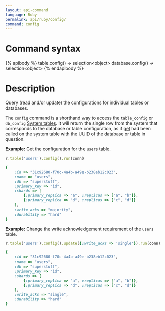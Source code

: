 ```yaml
---
layout: api-command
language: Ruby
permalink: api/ruby/config/
command: config
---
```

# Command syntax #

{% apibody %}
table.config() &rarr; selection&lt;object&gt;
database.config() &rarr; selection&lt;object&gt;
{% endapibody %}

# Description #

Query (read and/or update) the configurations for individual tables or databases.

The `config` command is a shorthand way to access the `table_config` or `db_config` [System tables](/docs/system-tables/). It will return the single row from the system that corresponds to the database or table configuration, as if [get](/api/ruby/get) had been called on the system table with the UUID of the database or table in question.

__Example:__ Get the configuration for the `users` table.

```rb
r.table('users').config().run(conn)

{
    :id => "31c92680-f70c-4a4b-a49e-b238eb12c023",
    :name => "users",
    :db => "superstuff",
    :primary_key => "id",
    :shards => [
        {:primary_replica => "a", :replicas => ["a", "b"]},
        {:primary_replica => "d", :replicas => ["c", "d"]}
    ],
    :write_acks => "majority",
    :durability => "hard"
}
```

__Example:__ Change the write acknowledgement requirement of the `users` table.

```rb
r.table('users').config().update({:write_acks => 'single'}).run(conn)

{
    :id => "31c92680-f70c-4a4b-a49e-b238eb12c023",
    :name => "users",
    :db => "superstuff",
    :primary_key => "id",
    :shards => [
        {:primary_replica => "a", :replicas => ["a", "b"]},
        {:primary_replica => "d", :replicas => ["c", "d"]}
    ],
    :write_acks => "single",
    :durability => "hard"
}
```
